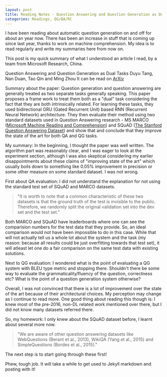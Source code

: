 ```yaml
---
layout: post
title: Reading Notes - Question Answering and Question Generation as Dual Tasks
categories: Readings, QG/QA/RC
---
```

I have been reading about automatic question generation on and off for about an year now. There has been an increase in stuff that is coming up since last year, thanks to work on machine comprehension. My idea is to read regularly and write my summaries here from now on.

This post is my quick summary of what I understood an article I read, by a team from Microsoft Research, China.

Question Answering and Question Generation as Dual Tasks
Duyu Tang, Nan Duan, Tao Qin and Ming Zhou
It can be read on [ArXiv](https://arxiv.org/pdf/1706.02027.pdf)

Summary about the paper: Question generation and question answering are generally treated as two separate tasks generally speaking. This paper proposes a frame work to treat them both as a "dual" task considering the fact that they are both intrinsically related. For learning these tasks, they used bidirectional GRU (Gated Recurrent Unit) based RNN (Recurrent Neural Network) architecture. They then evaluate their method using two standard datasets used in Question Answering research - MS MARCO ([Microsoft Machine Reading and Comprehension](http://www.msmarco.org/about.aspx)) and SQuAD ([The Stanford Question Answering Dataset](https://rajpurkar.github.io/SQuAD-explorer/)) and show that and conclude that they improve the state of the art for both QA and QG tasks.

My summary: In the beginning, I thought the paper was well written. The algorithm part was reasonably clear, and I was eager to look at the experiment section, although I was also skeptical considering my earlier disappointments about these claims of "improving state of the art" which usually boils down to something like 0.05% improvement in precision or some other measure on some standard dataset. I was not wrong.

First about QA evaluation: I did not understand the explanation for not using the standard test set of SQuAD and MARCO datasets. 

>  "It is worth to note that a common characteristic of these two datasets is that the ground truth of the test is invisible to the
public. Therefore, we randomly split the original validation set into the dev set and the test set."

Both MARCO and SQuAD have leaderboards where one can see the comparision numbers for the test data that they provide. So, an ideal comparison would not have been impossible to do in this case. While that will not actually tell us a whole lot about the system and the task (my reason: because all results could be just overfitting towards that test set), it will atleast let one do a fair comparison on the same test data with existing solutions. 

Next to QG evaluation: I wondered what is the point of evaluating a QG system with BLEU type metric and stopping there. Shouldn't there be some way to evaluate the grammaticality/fluency of the question, correctness etc? What is the point of a question generation system otherwise?  

Overall, I was not convinced that there is a lot of improvement over the state of the art because of their architectural choices. My perception may change as I continue to read more. One good thing about reading this though is: I knew most of the pre-2016, non-DL related work mentioned over there, but I did not know many datasets referred there.

So, my homework: I only knew about the SQuAD dataset before, I learnt about several more now. 
> "We are aware of other question answering datasets like WebQuestions (Berant et al., 2013), WikiQA (Yang et al., 2015) and  SimpleQuestions (Bordes et al., 2015)."

The next step is to start going through these first!

Phew, tough job. It will take a while to get used to Jekyll markdown and posting with it!
